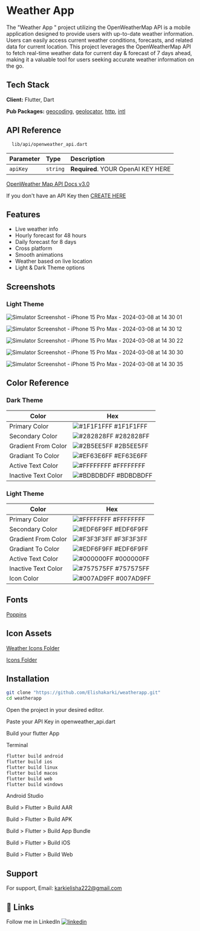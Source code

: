 



# Weather App

The "Weather App " project utilizing the OpenWeatherMap API is a mobile application designed to provide users with up-to-date weather information. Users can easily access current weather conditions, forecasts, and related data for current location. This project leverages the OpenWeatherMap API to fetch real-time weather data for current day & forecast of 7 days ahead, making it a valuable tool for users seeking accurate weather information on the go.


## Tech Stack

**Client:** Flutter, Dart

**Pub Packages:** [geocoding](https://pub.dev/packages/geocoding), [geolocator](https://pub.dev/packages/geolocator), [http](https://pub.dev/packages/http), [intl](https://pub.dev/packages/intl)
## API Reference

```http
  lib/api/openweather_api.dart
```

| Parameter | Type     | Description                |
| :-------- | :------- | :------------------------- |
| `apiKey` | `string` | **Required**. YOUR OpenAI KEY HERE |

[OpenWeather Map API Docs v3.0](https://openweathermap.org/api/one-call-3)

If you don't have an API Key then [CREATE HERE](https://home.openweathermap.org/api_keys)

## Features

- Live weather info
- Hourly forecast for 48 hours
- Daily forecast for 8 days
- Cross platform
- Smooth animations
- Weather based on live location
- Light & Dark Theme options
## Screenshots

### Light Theme

![Simulator Screenshot - iPhone 15 Pro Max - 2024-03-08 at 14 30 01](https://github.com/Maliud/weather-app-flutter-main/assets/72108306/2435b910-73a3-4447-93ae-5c42e41aa659)

![Simulator Screenshot - iPhone 15 Pro Max - 2024-03-08 at 14 30 12](https://github.com/Maliud/weather-app-flutter-main/assets/72108306/7fb083e7-2b51-41de-887c-3e18f698c5c7)

![Simulator Screenshot - iPhone 15 Pro Max - 2024-03-08 at 14 30 22](https://github.com/Maliud/weather-app-flutter-main/assets/72108306/02abb4ba-3f53-4b1f-8876-8597e3b8660c)

![Simulator Screenshot - iPhone 15 Pro Max - 2024-03-08 at 14 30 30](https://github.com/Maliud/weather-app-flutter-main/assets/72108306/f62802a8-f120-4a5c-ba78-31340b9eb22a)

![Simulator Screenshot - iPhone 15 Pro Max - 2024-03-08 at 14 30 35](https://github.com/Maliud/weather-app-flutter-main/assets/72108306/d940aa0f-ee32-4d1e-b58b-6775a0345deb)

## Color Reference

### Dark Theme

Color             | Hex                                                                |
| ----------------- | ------------------------------------------------------------------ |
| Primary Color | ![#1F1F1FFF](https://via.placeholder.com/10/1F1F1FFF?text=+) #1F1F1FFF |
| Secondary Color | ![#282828FF](https://via.placeholder.com/10/282828FF?text=+) #282828FF |
| Gradient From Color | ![#2B5EE5FF](https://via.placeholder.com/10/2B5EE5FF?text=+) #2B5EE5FF |
| Gradiant To Color | ![#EF63E6FF](https://via.placeholder.com/10/EF63E6FF?text=+) #EF63E6FF |
| Active Text Color | ![#FFFFFFFF](https://via.placeholder.com/10/FFFFFFFF?text=+) #FFFFFFFF |
| Inactive Text Color | ![#BDBDBDFF](https://via.placeholder.com/10/BDBDBDFF?text=+) #BDBDBDFF |

### Light Theme

Color             | Hex                                                                |
| ----------------- | ------------------------------------------------------------------ |
| Primary Color | ![#FFFFFFFF](https://via.placeholder.com/10/FFFFFFFF?text=+) #FFFFFFFF |
| Secondary Color | ![#EDF6F9FF](https://via.placeholder.com/10/EDF6F9FF?text=+) #EDF6F9FF |
| Gradient From Color | ![#F3F3F3FF](https://via.placeholder.com/10/F3F3F3FF?text=+) #F3F3F3FF |
| Gradiant To Color | ![#EDF6F9FF](https://via.placeholder.com/10/EDF6F9FF?text=+) #EDF6F9FF |
| Active Text Color | ![#000000FF](https://via.placeholder.com/10/000000FF?text=+) #000000FF |
| Inactive Text Color | ![#757575FF](https://via.placeholder.com/10/757575FF?text=+) #757575FF |
| Icon Color | ![#007AD9FF](https://via.placeholder.com/10/007AD9FF?text=+) #007AD9FF |

## Fonts

[Poppins](https://github.com/Maliud/weather-app-flutter-main/tree/main/assets/fonts)
## Icon Assets

[Weather Icons Folder](https://github.com/Maliud/weather-app-flutter-main/tree/main/assets/weather)

[Icons Folder](https://github.com/Maliud/weather-app-flutter-main/tree/main/assets/icons)

## Installation

```bash
git clone "https://github.com/Elishakarki/weatherapp.git"
cd weatherapp
```

Open the project in your desired editor.

Paste your API Key in openweather_api.dart

Build your flutter App

Terminal
```bash
flutter build android
flutter build ios
flutter build linux
flutter build macos
flutter build web
flutter build windows
```

Android Studio

Build > Flutter > Build AAR

Build > Flutter > Build APK

Build > Flutter > Build App Bundle

Build > Flutter > Build iOS

Build > Flutter > Build Web

## Support

For support, Email: karkielisha222@gmail.com




## 🔗 Links
Follow me in LinkedIn
[![linkedin](https://img.shields.io/badge/linkedin-0A66C2?style=for-the-badge&logo=linkedin&logoColor=white)](https://www.linkedin.com/in/elisha-karki-4279a8232/)
